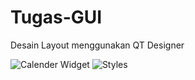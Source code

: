 # Tugas-GUI
Desain Layout menggunakan QT Designer

![Calender Widget](https://user-images.githubusercontent.com/72422073/114343676-9d30a300-9b88-11eb-8017-9632e3477a13.PNG)
![Styles](https://user-images.githubusercontent.com/72422073/114343686-9efa6680-9b88-11eb-8f5c-e653ef15b5c1.PNG)
